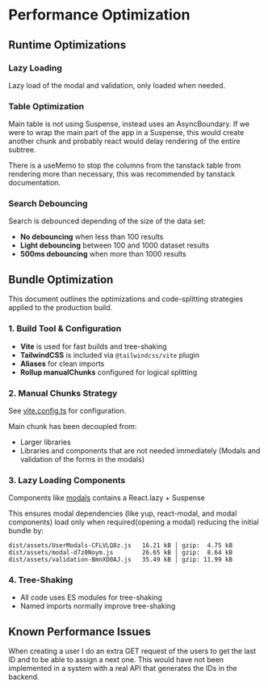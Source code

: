 # Performance Optimization

## Runtime Optimizations

### Lazy Loading

Lazy load of the modal and validation, only loaded when needed.

### Table Optimization

Main table is not using Suspense, instead uses an AsyncBoundary. If we were to wrap the main part of the app in a Suspense, this would create another chunk and probably react would delay rendering of the entire subtree.

There is a useMemo to stop the columns from the tanstack table from rendering more than necessary, this was recommended by tanstack documentation.

### Search Debouncing

Search is debounced depending of the size of the data set:

- **No debouncing** when less than 100 results
- **Light debouncing** between 100 and 1000 dataset results
- **500ms debouncing** when more than 1000 results

## Bundle Optimization

This document outlines the optimizations and code-splitting strategies applied to the production build.

### 1. Build Tool & Configuration

- **Vite** is used for fast builds and tree-shaking
- **TailwindCSS** is included via `@tailwindcss/vite` plugin
- **Aliases** for clean imports
- **Rollup manualChunks** configured for logical splitting

### 2. Manual Chunks Strategy

See [vite.config.ts](../vite.config.ts) for configuration.

Main chunk has been decoupled from:

- Larger libraries
- Libraries and components that are not needed immediately (Modals and validation of the forms in the modals)

### 3. Lazy Loading Components

Components like [modals](../src/components/ui/modal/ModalShell.tsx) contains a React.lazy + Suspense

This ensures modal dependencies (like yup, react-modal, and modal components) load only when required(opening a modal) reducing the initial bundle by:

```
dist/assets/UserModals-CFLVLQ8z.js   16.21 kB │ gzip:  4.75 kB
dist/assets/modal-d7z0Noym.js        26.65 kB │ gzip:  8.64 kB
dist/assets/validation-BmnXO0AJ.js   35.49 kB │ gzip: 11.99 kB
```

### 4. Tree-Shaking

- All code uses ES modules for tree-shaking
- Named imports normally improve tree-shaking

## Known Performance Issues

When creating a user I do an extra GET request of the users to get the last ID and to be able to assign a next one. This would have not been implemented in a system with a real API that generates the IDs in the backend.
